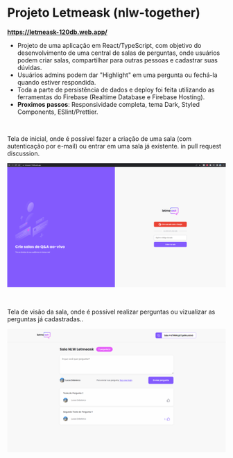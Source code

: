 # Projeto Letmeask (nlw-together)

**https://letmeask-120db.web.app/**

* Projeto de uma aplicação em React/TypeScript, com objetivo do desenvolvimento de uma central de salas de perguntas,
onde usuários podem criar salas, compartilhar para outras pessoas e cadastrar suas dúvidas.
* Usuários admins podem dar "Highlight" em uma pergunta ou fechá-la quando estiver respondida.
* Toda a parte de persistência de dados e deploy foi feita utilizando as ferramentas do Firebase (Realtime Database e Firebase Hosting).
* <b>Proximos passos</b>: Responsividade completa, tema Dark, Styled Components, ESlint/Prettier.

<br>

Tela de inicial, onde é possível fazer a criação de uma sala (com autenticação por e-mail) ou entrar em uma sala já existente.
in pull request discussion.

<p align="center">
  <img src="./docs/login.png" alt="Tela de Login" width="738">
</p>

<br>

Tela de visão da sala, onde é possível realizar perguntas ou vizualizar as perguntas já cadastradas..

<p align="center">
  <img src="./docs/sala.png" alt="Tela da sala" width="738">
</p>
